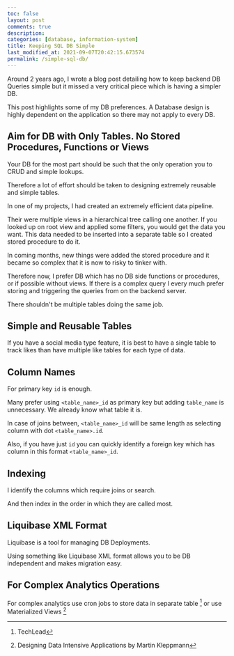 ```yaml
---
toc: false
layout: post
comments: true
description: 
categories: [database, information-system]
title: Keeping SQL DB Simple
last_modified_at: 2021-09-07T20:42:15.673574
permalink: /simple-sql-db/
---
```


Around 2 years ago, I wrote a blog post detailing how to keep backend DB Queries simple but it missed a very critical piece which is having a simpler DB.

This post highlights some of my DB preferences. A Database design is highly dependent on the application so there may not apply to every DB.

## Aim for DB with Only Tables. No Stored Procedures, Functions or Views

Your DB for the most part should be such that the only operation you to CRUD and simple lookups.

Therefore a lot of effort should be taken to designing extremely reusable and simple tables.

In one of my projects, I had created an extremely efficient data pipeline.

Their were multiple views in a hierarchical tree calling one another. If you looked up on root view and applied some filters, you would get the data you want. This data needed to be inserted into a separate table so I created stored procedure to do it.

In coming months, new things were added the stored procedure and it became so complex that it is now to risky to tinker with.

Therefore now, I prefer DB which has no DB side functions or procedures, or if possible without views. If there is a complex query I every much prefer storing and triggering the queries from on the backend server.

There shouldn't be multiple tables doing the same job.

## Simple and Reusable Tables

If you have a social media type feature, it is best to have a single table to track likes than have multiple like tables for each type of data.

## Column Names

For primary key `id` is enough.

Many prefer using `<table_name>_id` as primary key but adding `table_name` is unnecessary. We already know what table it is.

In case of joins between, `<table_name>_id` will be same length as selecting column with dot `<table_name>.id`.

Also, if you have just `id` you can quickly identify a foreign key which has column in this format `<table_name>_id`.

## Indexing

I identify the columns which require joins or search.

And then index in the order in which they are called most.

## Liquibase XML Format

Liquibase is a tool for managing DB Deployments.

Using something like Liquibase XML format allows you to be DB independent and makes migration easy.

## For Complex Analytics Operations

For complex analytics use cron jobs to store data in separate table [^1] or use Materialized Views [^2]

[^1]: TechLead
[^2]: Designing Data Intensive Applications by Martin Kleppmann